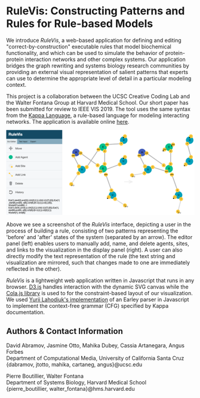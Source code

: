 # RuleVis: Constructing Patterns and Rules for Rule-based Models

We introduce *RuleVis*, a web-based application for defining and editing "correct-by-construction" executable rules that model biochemical functionality, and which can be used to simulate the behavior of protein-protein interaction networks and other complex systems. Our application bridges the graph rewriting and systems biology research communities by providing an external visual representation of salient patterns that experts can use to determine the appropriate level of detail in a particular modeling context. 

This project is a collaboration between the UCSC Creative Coding Lab and the Walter Fontana Group at Harvard Medical School. Our short paper has been submitted for review to IEEE VIS 2019. The tool uses the same syntax from the [Kappa Language](https://kappalanguage.org/), a rule-based language for modeling interacting networks. The application is available online [here](https://creativecodinglab.github.io/RuleVis/).

![](media/teaser_rulevis.png)

Above we see a screenshot of the *RuleVis* interface, depicting a user in the process of building a rule, consisting of two patterns representing the 'before' and 'after' states of the system (separated by an arrow). The editor panel (left) enables users to manually add, name, and delete agents, sites, and links to the visualization in the display panel (right). A user can also directly modify the text representation of the rule (the text string and visualization are mirrored, such that changes made to one are immediately reflected in the other).

*RuleVis* is a lightweight web application written in Javascript that runs in any browser. [D3.js](https://d3js.org/) handles interaction with the dynamic SVG canvas while the [Cola.js library](https://ialab.it.monash.edu/webcola/) is used to for the constraint-based layout of our visualization. We used [Yurii Lahodiuk's implementation](https://github.com/lagodiuk/earley-parser-js) of an Earley parser in Javascript to implement the  context-free grammar (CFG) specified by Kappa documentation. 

## Authors & Contact Information

David Abramov, Jasmine Otto, Mahika Dubey, Cassia Artanegara, Angus Forbes   
Department of Computational Media, University of California Santa Cruz   
{dabramov, jtotto, mahika, cartaneg, angus}@ucsc.edu   

Pierre Boutillier, Walter Fontana    
Department of Systems Biology, Harvard Medical School     
{pierre_boutillier, walter_fontana}@hms.harvard.edu    
